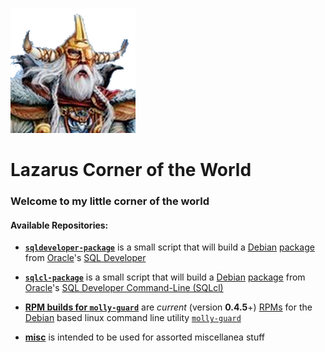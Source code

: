 ![Lazarus Long](images/logo.png)
# Lazarus Corner of the World

### Welcome to my little corner of the world

#### Available Repositories:

- [**`sqldeveloper-package`**](sqldeveloper-package) is a small script that will build a [Debian](http://www.debian.org) [package](http://www.wikipedia.org/wiki/Deb_%28file_format%29) from [Oracle](http://www.oracle.com)'s [SQL Developer](http://www.oracle.com/technetwork/developer-tools/sql-developer/)

- [**`sqlcl-package`**](sqlcl-package) is a small script that will build a [Debian](http://www.debian.org) [package](http://www.wikipedia.org/wiki/Deb_%28file_format%29) from [Oracle](http://www.oracle.com)'s [SQL Developer Command-Line (SQLcl)](http://www.oracle.com/technetwork/developer-tools/sqlcl/overview/)

- [**RPM builds for `molly-guard`**](rpm-builds-for-molly-guard) are _current_ (version **0.4.5**+) [RPMs](http://www.wikipedia.org/wiki/RPM_Package_Manager) for the [Debian](http://www.debian.org) based linux command line utility [`molly-guard`](https://anonscm.debian.org/cgit/collab-maint/molly-guard.git/)

- [**misc**](misc) is intended to be used for assorted miscellanea stuff
